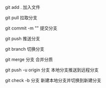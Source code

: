 

git add .
加入文件

git pull
拉取分支

git commit -m ""
提交分支

git push
推送分支

git branch
切换分支

git merge 分支
合并分质 

git push -u origin 分支
本地分支推送到远程分支

git check -b 分支
新建本地分支并切换到新建分支
